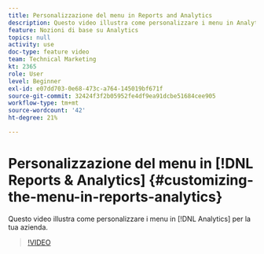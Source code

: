 ```yaml
---
title: Personalizzazione del menu in Reports and Analytics
description: Questo video illustra come personalizzare i menu in Analytics per la tua attività.
feature: Nozioni di base su Analytics
topics: null
activity: use
doc-type: feature video
team: Technical Marketing
kt: 2365
role: User
level: Beginner
exl-id: e07dd703-0e68-473c-a764-145019bf671f
source-git-commit: 32424f3f2b05952fe4df9ea91dcbe51684cee905
workflow-type: tm+mt
source-wordcount: '42'
ht-degree: 21%

---
```


# Personalizzazione del menu in [!DNL Reports & Analytics] {#customizing-the-menu-in-reports-analytics}

Questo video illustra come personalizzare i menu in [!DNL Analytics] per la tua azienda.

>[!VIDEO](https://video.tv.adobe.com/v/25457/?quality=12)
